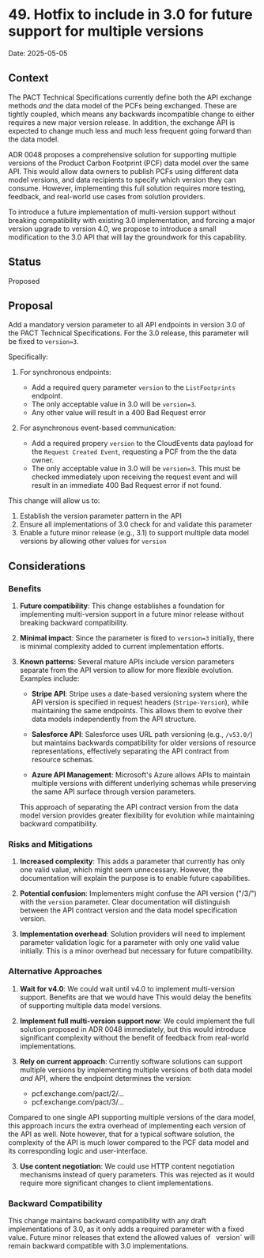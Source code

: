 # 49. Hotfix to include in 3.0 for future support for multiple versions

Date: 2025-05-05

## Context

The PACT Technical Specifications currently define both the API exchange methods *and* the data model of the PCFs being exchanged. These are tightly coupled, which means any backwards incompatible change to either requires a new major version release. In addition, the exchange API is expected to change much less and much less frequent going forward than the data model.

ADR 0048 proposes a comprehensive solution for supporting multiple versions of the Product Carbon Footprint (PCF) data model over the same API. This would allow data owners to publish PCFs using different data model versions, and data recipients to specify which version they can consume. However, implementing this full solution requires more testing, feedback, and real-world use cases from solution providers.

To introduce a future implementation of multi-version support without breaking compatibility with existing 3.0 implementation, and forcing a major version upgrade to version 4.0, we propose to introduce a small modification to the 3.0 API that will lay the groundwork for this capability.

## Status

Proposed

## Proposal

Add a mandatory version parameter to all API endpoints in version 3.0 of the PACT Technical Specifications. For the 3.0 release, this parameter will be fixed to `version=3`.

Specifically:

1. For synchronous endpoints:
   - Add a required query parameter `version` to the `ListFootprints` endpoint.
   - The only acceptable value in 3.0 will be `version=3`. 
   - Any other value will result in a 400 Bad Request error

2. For asynchronous event-based communication:
   - Add a required propery `version` to the CloudEvents data payload for the `Request Created Event`, requesting a PCF from the the data owner. 
   - The only acceptable value in 3.0 will be `version=3`. This must be checked immediately upon receiving the request event and will result in an immediate 400 Bad Request error if not found.

This change will allow us to:
1. Establish the version parameter pattern in the API
2. Ensure all implementations of 3.0 check for and validate this parameter
3. Enable a future minor release (e.g., 3.1) to support multiple data model versions by allowing other values for `version`


## Considerations

### Benefits

1. **Future compatibility**: This change establishes a foundation for implementing multi-version support in a future minor release without breaking backward compatibility.

2. **Minimal impact**: Since the parameter is fixed to `version=3` initially, there is minimal complexity added to current implementation efforts.

3. **Known patterns**: Several mature APIs include version parameters separate from the API version to allow for more flexible evolution. Examples include:

   - **Stripe API**: Stripe uses a date-based versioning system where the API version is specified in request headers (`Stripe-Version`), while maintaining the same endpoints. This allows them to evolve their data models independently from the API structure.
   
   - **Salesforce API**: Salesforce uses URL path versioning (e.g., `/v53.0/`) but maintains backwards compatibility for older versions of resource representations, effectively separating the API contract from resource schemas.
   
   - **Azure API Management**: Microsoft's Azure allows APIs to maintain multiple versions with different underlying schemas while preserving the same API surface through version parameters.
   
   This approach of separating the API contract version from the data model version provides greater flexibility for evolution while maintaining backward compatibility.

### Risks and Mitigations

1. **Increased complexity**: This adds a parameter that currently has only one valid value, which might seem unnecessary. However, the documentation will explain the purpose is to enable future capabilities.

2. **Potential confusion**: Implementers might confuse the API version ("/3/") with the `version` parameter. Clear documentation will distinguish between the API contract version and the data model specification version.

3. **Implementation overhead**: Solution providers will need to implement parameter validation logic for a parameter with only one valid value initially. This is a minor overhead but necessary for future compatibility.

### Alternative Approaches

1. **Wait for v4.0**: We could wait until v4.0 to implement multi-version support. Benefits are that we would have This would delay the benefits of supporting multiple data model versions.

2. **Implement full multi-version support now**: We could implement the full solution proposed in ADR 0048 immediately, but this would introduce significant complexity without the benefit of feedback from real-world implementations.

3. **Rely on current approach**: Currently software solutions can support multiple versions by implementing multiple versions of both data model *and* API, where the endpoint determines the version:

   - pcf.exchange.com/pact/2/...
   - pcf.exchange.com/pact/3/...

Compared to one single API supporting multiple versions of the dara model, this approach incurs the extra overhead of implementing each version of the API as well. Note however, that for a typical software solution, the complexity of the API is much lower compared to the PCF data model and its corresponding logic and user-interface.

3. **Use content negotiation**: We could use HTTP content negotiation mechanisms instead of query parameters. This was rejected as it would require more significant changes to client implementations.

### Backward Compatibility

This change maintains backward compatibility with any draft implementations of 3.0, as it only adds a required parameter with a fixed value. Future minor releases that extend the allowed values of ` `version` will remain backward compatible with 3.0 implementations.

